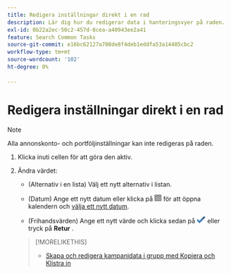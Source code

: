 ```yaml
---
title: Redigera inställningar direkt i en rad
description: Lär dig hur du redigerar data i hanteringsvyer på raden.
exl-id: 0b22a2ec-50c2-457d-8cea-a40943ee2a41
feature: Search Common Tasks
source-git-commit: e16bc62127a708de8f4deb1eddfa53a14405cbc2
workflow-type: tm+mt
source-wordcount: '102'
ht-degree: 0%

---
```


# Redigera inställningar direkt i en rad

>[!NOTE]
>
>Alla annonskonto- och portföljinställningar kan inte redigeras på raden.

1. Klicka inuti cellen för att göra den aktiv.

1. Ändra värdet:

   * (Alternativ i en lista) Välj ett nytt alternativ i listan.

   * (Datum) Ange ett nytt datum eller klicka på ![Kalender](/help/search-social-commerce/assets/calendar.png "Kalender") för att öppna kalendern och [välja ett nytt datum](/help/search-social-commerce/common-tasks/navigation-editing-selection/calendar.md).

   * (Frihandsvärden) Ange ett nytt värde och klicka sedan på ![Spara](/help/search-social-commerce/assets/select.png "Spara") eller tryck på **Retur** .

   >[!MORELIKETHIS]
   >
   >* [Skapa och redigera kampanjdata i grupp med Kopiera och Klistra in](/help/search-social-commerce/campaign-management/campaigns/copy-paste.md)
